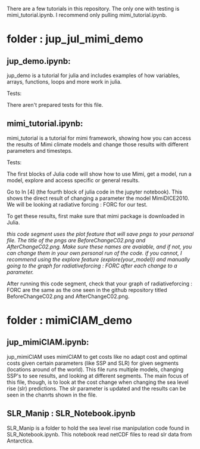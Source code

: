 There are a few tutorials in this repository. The only one with testing is mimi_tutorial.ipynb. 
I recommend only pulling mimi_tutorial.ipynb.  

# folder : jup_jul_mimi_demo
## jup_demo.ipynb:

jup_demo is a tutorial for julia and includes examples of how variables, arrays, functions, loops 
and more work in julia. 

Tests:

There aren't prepared tests for this file.

## mimi_tutorial.ipynb:

mimi_tutorial is a tutorial for mimi framework, showing how you can access the results of Mimi climate models and change those results with different
parameters and timesteps.

Tests:

The first blocks of Julia code will show how to use Mimi, get a model, run a model, explore and access specific or general results.

Go to In [4] (the fourth block of julia code in the jupyter notebook). This shows the direct result of changing a parameter the model 
MimiDICE2010. We will be looking at radiative forcing : FORC for our test.

To get these results, first make sure that mimi package is downloaded in Julia.

*this code segment uses the plot feature that will save pngs to your personal file. The title of the pngs are BeforeChangeC02.png 
and AfterChangeC02.png. Make sure these names are avaiable, and if not, you can change them in your own personal run of the code.
if you cannot, I recommend using the explore feature (explore(your_model)) and manually going to the graph for radiativeforcing : FORC 
after each change to a parameter.*

After running this code segment, check that your graph of radiativeforcing : FORC are the same as the one seen in the github repository 
titled BeforeChangeC02.png and AfterChangeC02.png. 

# folder : mimiCIAM_demo
## jup_mimiCIAM.ipynb:

jup_mimiCIAM uses mimiCIAM to get costs like no adapt cost and optimal costs given certain parameters (like SSP and SLR) for given segments (locations around of the world). This file runs multiple models, changing SSP's to see results, and looking at different segments. The main focus of this file, though, is to look at the cost change when changing the sea level rise (slr) predictions. The slr parameter is updated and the results can be seen in the chanrts shown in the file. 

## SLR_Manip : SLR_Notebook.ipynb

SLR_Manip is a folder to hold the sea level rise manipulation code found in SLR_Notebook.ipynb. This notebook read netCDF files to read slr data from Antarctica.


